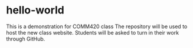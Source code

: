 # hello-world
This is a demonstration for COMM420 class
The repository will be used to host the new class website. Students will be asked to turn in their work through GitHub.
